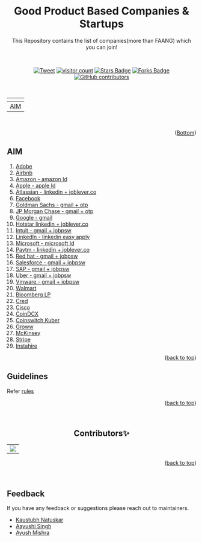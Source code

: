 <div id="top"></div>

<div align="center"> <h1> Good Product Based Companies & Startups </h1>  
This Repository contains the list of companies(more than FAANG) which you can join!  
	
<p>
	<br>
</p>  
	

<a href="https://twitter.com/intent/tweet?text=This%20repo%20contains%20opportunities%20for%20you%20to%20apply%20more%20than%20300%20good%20companies%20&url=https://kaustubh-natuskar.github.io/moreThanFAANGM/&hashtags=githubrepository,productbasedcompanies,goodstartups,bestservicebasedcompanies"><img src="https://img.shields.io/twitter/url/http/shields.io.svg?style=social" alt="Tweet" ></a>
<a href="https://github.com/Kaustubh-Natuskar/companies-to-apply"><img src="https://visitor-badge.laobi.icu/badge?page_id=Kaustubh-Natuskar.companies-to-apply" alt="visitor count"/></a>
<a href="https://github.com/Kaustubh-Natuskar/companies-to-apply/stargazers"><img src="https://img.shields.io/github/stars/Kaustubh-Natuskar/companies-to-apply" alt="Stars Badge"/></a>
<a href="https://github.com/Kaustubh-Natuskar/companies-to-apply/network/members"><img src="https://img.shields.io/github/forks/Kaustubh-Natuskar/companies-to-apply" alt="Forks Badge"/></a>
<a href="https://github.com/Kaustubh-Natuskar/companies-to-apply/graphs/contributors"><img alt="GitHub contributors" src="https://img.shields.io/github/contributors/Kaustubh-Natuskar/companies-to-apply?color=2b9348"></a>
</div>


 
<br>


<div align="center">
   <table>
      <thead>
         <tr>
		    <th align="left"></th>
         </tr>
      </thead>
      <tbody>
         <tr>
		    <td align="left"><a href="#AIM">AIM</a></td>
         </tr>
      </tbody>
   </table>
</div>
<br>
<!-- change the above count after adding comapnies. -->
<p align="right">(<a href="#Bottom">Bottom</a>)</p>

 <!---
PLEASE DON'T CHANGE THE NUMBERING. KEEP EVERYTHING STARTING WITH 1.
-->

 
<!-- ## AIM   -->
<h2 id="AIM">AIM</h2>  

1. [Adobe](https://www.adobe.com/careers.html)  
1. [Airbnb](https://careers.airbnb.com/)   
1. [Amazon - amazon Id](https://www.amazon.jobs/en/)    
1. [Apple - apple Id](https://www.apple.com/careers/us/) 
1. [Atlassian - linkedin + joblever.co](https://www.atlassian.com/company/careers)  
1. [Facebook](https://www.facebook.com/careers/jobs/) 
1. [Goldman Sachs - gmail + otp](https://www.goldmansachs.com/careers/)   
1. [JP Morgan Chase - gmail + otp](https://careers.jpmorgan.com/in/en/professionals)   
1. [Google - gmail ](https://careers.google.com/)
1. [Hotstar linkedin + joblever.co](https://tech.hotstar.com/)
1. [Intuit - gmail + jobpsw](https://www.intuit.com/careers/)
1. [LinkedIn - linkedin easy apply](https://careers.linkedin.com/)
1. [Microsoft - microsoft Id](https://careers.microsoft.com/us/en)
1. [Paytm - linkedin + joblever.co](https://paytm.com/careers/) 
1. [Red hat - gmail + jobpsw](https://www.redhat.com/en/jobs) 
1. [Salesforce - gmail + jobpsw](https://www.salesforce.com/)  
1. [SAP - gmail + jobpsw](https://jobs.sap.com/) 
1. [Uber - gmail + jobpsw](https://www.uber.com/us/en/careers/)  
1. [Vmware - gmail + jobpsw](https://careers.vmware.com/main/)
1. [Walmart](https://one.walmart.com/content/globaltechindia/en_in/results.html?job_function=&job_function=Software%20Engineering&loc_filter=Bengaluru) 
1. [Bloomberg LP](https://careers.bloomberg.com/job/search)
1. [Cred](https://careers.cred.club/)  
1. [Cisco](https://jobs.cisco.com/)  
1. [CoinDCX](https://careers.coindcx.com/)  
1. [Coinswitch Kuber](https://recruiterflow.com/coinswitch/jobs)  
1. [Groww](https://groww.skillate.com/)  
1. [McKinsey](https://www.mckinsey.com/in/careers-in-india)
1. [Stripe](https://stripe.com/in/jobs)  
1. [Instahire](https://www.instahyre.com/)

<p align="right">(<a href="#top">back to top</a>)</p>

## Guidelines
  

Refer [rules](https://github.com/Kaustubh-Natuskar/companies-to-apply/blob/main/GUIDELINES.MD)


<p align="right">(<a href="#top">back to top</a>)</p>

<br>  
  


<h2 align=center>Contributors✨</h2>
<table>
	<tr>
		 <td>
  <a href="https://github.com/Kaustubh-Natuskar/companies-to-apply/graphs/contributors">
  <img src="https://contrib.rocks/image?repo=Kaustubh-Natuskar/companies-to-apply" />
  </a>
		</td>
	</tr>
</table>

<p align="right">(<a href="#top">back to top</a>)</p>

<br>

## Feedback

If you have any feedback or suggestions please reach out to maintainers.  
* [Kaustubh Natuskar](https://www.linkedin.com/in/kaustubhnatuskar/)  
* [Aayushi Singh](https://www.linkedin.com/in/aayushisingh1703/)
* [Ayush Mishra](https://www.linkedin.com/in/ayush-b-m/)

<div id="Bottom"></div>